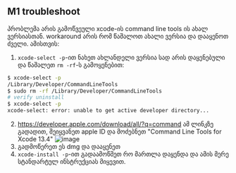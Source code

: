 ## M1 troubleshoot
პრობლემა არის გამოწვეული xcode-ის command line tools ის ახალ ვერსიასთან. workaround არის რომ წაშალოთ ახალი ვერსია და დააყენოთ ძველი. ამისთვის:
1. `xcode-select -p`-ით ნახეთ ახლანდელი ვერსია სად არის დაყენებული და წაშალეთ `rm -rf`-ს გამოყენებით:
```bash
$ xcode-select -p
/Library/Developer/CommandLineTools
$ sudo rm -rf /Library/Developer/CommandLineTools
# verify uninstall
$ xcode-select -p
xcode-select: error: unable to get active developer directory...
```
2. https://developer.apple.com/download/all/?q=command ამ ლინკზე გადადით, შეიყვანეთ apple ID და მოძებნეთ "Command Line Tools for Xcode 13.4"
![image](https://user-images.githubusercontent.com/6597974/192002676-9678ef9a-4240-4bf6-8e8e-0e2a9eb76dd7.png)
3. გადმოწერეთ ეს dmg და დააყენეთ
4. `xcode-install -p`-ით გადაამოწმეთ რო მართლა დაყენდა და ამის მერე სტანდარტულ ინსტრუქციას მიყევით.
